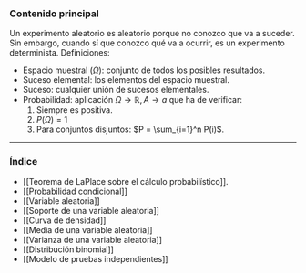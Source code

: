 ### Contenido principal

Un experimento aleatorio es aleatorio porque no conozco que va a suceder. Sin embargo, cuando sí que conozco qué va a ocurrir, es un experimento determinista. Definiciones:
- Espacio muestral ($\Omega$): conjunto de todos los posibles resultados.
- Suceso elemental: los elementos del espacio muestral.
- Suceso: cualquier unión de sucesos elementales.
- Probabilidad: aplicación $\Omega \rightarrow \mathbb{R}, A \rightarrow a$ que ha de verificar:
	1. Siempre es positiva.
	2. $P(\Omega) = 1$ 
	3. Para conjuntos disjuntos: $P = \sum_{i=1}^n P(i)$.


--- 
### Índice
- [[Teorema de LaPlace sobre el cálculo probabilístico]].
- [[Probabilidad condicional]]
- [[Variable aleatoria]]
- [[Soporte de una variable aleatoria]]
- [[Curva de densidad]]
- [[Media de una variable aleatoria]]
- [[Varianza de una variable aleatoria]]
- [[Distribución binomial]]
- [[Modelo de pruebas independientes]]
